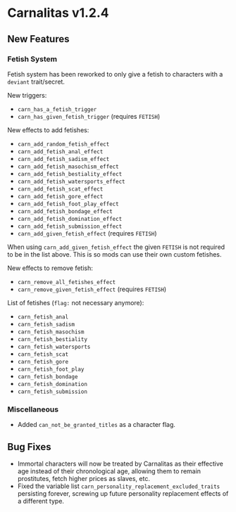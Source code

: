 # Carnalitas v1.2.4

## New Features

### Fetish System
Fetish system has been reworked to only give a fetish to characters with a `deviant` trait/secret.

New triggers:
* `carn_has_a_fetish_trigger`
* `carn_has_given_fetish_trigger` (requires `FETISH`)

New effects to add fetishes:
* `carn_add_random_fetish_effect`
* `carn_add_fetish_anal_effect`
* `carn_add_fetish_sadism_effect`
* `carn_add_fetish_masochism_effect`
* `carn_add_fetish_bestiality_effect`
* `carn_add_fetish_watersports_effect`
* `carn_add_fetish_scat_effect`
* `carn_add_fetish_gore_effect`
* `carn_add_fetish_foot_play_effect`
* `carn_add_fetish_bondage_effect`
* `carn_add_fetish_domination_effect`
* `carn_add_fetish_submission_effect`
* `carn_add_given_fetish_effect` (requires `FETISH`)

When using `carn_add_given_fetish_effect` the given `FETISH` is not required to be in the list above. This is so mods can use their own custom fetishes.

New effects to remove fetish:
* `carn_remove_all_fetishes_effect`
* `carn_remove_given_fetish_effect` (requires `FETISH`)

List of fetishes (`flag:` not necessary anymore):
* `carn_fetish_anal`
* `carn_fetish_sadism`
* `carn_fetish_masochism`
* `carn_fetish_bestiality`
* `carn_fetish_watersports`
* `carn_fetish_scat`
* `carn_fetish_gore`
* `carn_fetish_foot_play`
* `carn_fetish_bondage`
* `carn_fetish_domination`
* `carn_fetish_submission`

### Miscellaneous

* Added `can_not_be_granted_titles` as a character flag.

## Bug Fixes

* Immortal characters will now be treated by Carnalitas as their effective age instead of their chronological age, allowing them to remain prostitutes, fetch higher prices as slaves, etc.
* Fixed the variable list `carn_personality_replacement_excluded_traits` persisting forever, screwing up future personality replacement effects of a different type.